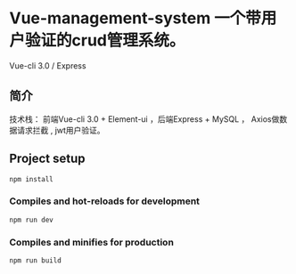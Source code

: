 # Vue-management-system   一个带用户验证的crud管理系统。
Vue-cli 3.0 / Express

## 简介

技术栈： 前端Vue-cli 3.0 + Element-ui ，后端Express + MySQL ， Axios做数据请求拦截 , jwt用户验证。

## Project setup
```
npm install
```

### Compiles and hot-reloads for development
```
npm run dev
```

### Compiles and minifies for production
```
npm run build
